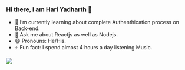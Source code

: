 ### Hi there, I am Hari Yadharth 👋

- 🌱 I’m currently learning about complete Authenthication process on Back-end.
- 💬 Ask me about Reactjs as well as Nodejs.
- 😄 Pronouns: He/His.
- ⚡ Fun fact: I spend almost 4 hours a day listening Music.

<img src="https://github-readme-stats.vercel.app/api?username=YadharthGC&&show_icons=true&title_color=ffffff&icon_color=bb2acf&text_color=daf7dc&bg_color=151515"/>
<!-- - 🔭 I’m currently working on ... -->
<!-- - 👯 I’m looking to collaborate on ... -->
<!-- - 🤔 I’m looking for help with ... -->
<!-- - 📫 How to reach me: ... -->



